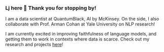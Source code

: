 ### Lj here 👋 Thank you for stopping by!

I am a data scientist at QuantumBlack, AI by McKinsey. 
On the side, I also collaborate with Prof. Arman Cohan at Yale University on NLP research!

I am currently excited in improving faithfulness of language models, and getting them to work in contexts where data is scarce.
Check out my research and projects <a href="https://ljyflores.github.io/">here</a>!
